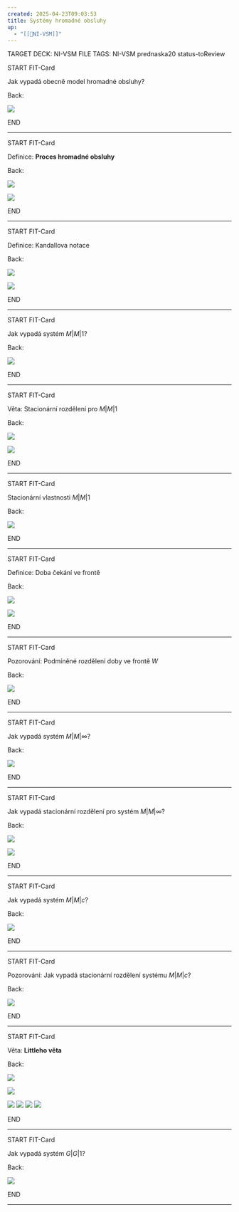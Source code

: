 ```yaml
---
created: 2025-04-23T09:03:53
title: Systémy hromadné obsluhy
up:
  - "[[📖NI-VSM]]"
---
```


TARGET DECK: NI-VSM
FILE TAGS: NI-VSM prednaska20 status-toReview


START
FIT-Card

Jak vypadá obecně model hromadné obsluhy?

Back:

![](../../Assets/Pasted%20image%2020250423090622.png)

END

---


START
FIT-Card

Definice: **Proces hromadné obsluhy**

Back:

![](../../Assets/Pasted%20image%2020250423090638.png)

<!-- DetailInfoStart -->
![](../../Assets/Pasted%20image%2020250423090654.png)
<!-- DetailInfoEnd -->

END

---


START
FIT-Card

Definice: Kandallova notace

Back:

![](../../Assets/Pasted%20image%2020250423090710.png)

<!-- ExampleStart -->
![](../../Assets/Pasted%20image%2020250423090724.png)
<!-- ExampleEnd -->

END

---


START
FIT-Card

Jak vypadá systém $M|M|1$?

Back:

![](../../Assets/Pasted%20image%2020250423090738.png)

END

---


START
FIT-Card

Věta: Stacionární rozdělení pro $M|M|1$

Back:

![](../../Assets/Pasted%20image%2020250423090829.png)

<!-- DetailInfoStart -->
![](../../Assets/Pasted%20image%2020250423090836.png)
<!-- DetailInfoEnd -->


END

---


START
FIT-Card

Stacionární vlastnosti $M|M|1$

Back:

![](../../Assets/Pasted%20image%2020250423090859.png)

END

---


START
FIT-Card

Definice: Doba čekání ve frontě

Back:

![](../../Assets/Pasted%20image%2020250423090921.png)

<!-- DetailInfoStart -->
![](../../Assets/Pasted%20image%2020250423090929.png)
<!-- DetailInfoEnd -->

END

---


START
FIT-Card

Pozorování: Podmíněné rozdělení doby ve frontě $W$

Back:

![](../../Assets/Pasted%20image%2020250423090951.png)

END

---


START
FIT-Card

Jak vypadá systém $M|M|\infty$?

Back:

![](../../Assets/Pasted%20image%2020250423091014.png)

END

---


START
FIT-Card

Jak vypadá stacionární rozdělení pro systém $M|M|\infty$?

Back:

![](../../Assets/Pasted%20image%2020250423091059.png)

<!-- ExampleStart -->
![](../../Assets/Pasted%20image%2020250423091111.png)
<!-- ExampleEnd -->

END

---


START
FIT-Card

Jak vypadá systém $M|M|c$?

Back:

![](../../Assets/Pasted%20image%2020250423091133.png)

END

---


START
FIT-Card

Pozorování: Jak vypadá stacionární rozdělení systému $M|M|c$?

Back:

![](../../Assets/Pasted%20image%2020250423091207.png)

END

---


START
FIT-Card

Věta: **Littleho věta**

Back:

![](../../Assets/Pasted%20image%2020250423091224.png)

<!-- ExampleStart -->
![](../../Assets/Pasted%20image%2020250423091239.png)
<!-- ExampleEnd -->

<!-- ProofStart -->
![](../../Assets/Pasted%20image%2020250423091258.png)
![](../../Assets/Pasted%20image%2020250423091305.png)
![](../../Assets/Pasted%20image%2020250423091316.png)
![](../../Assets/Pasted%20image%2020250423091325.png)
<!-- ProofEnd -->


END

---


START
FIT-Card

Jak vypadá systém $G|G|1$?

Back:

![](../../Assets/Pasted%20image%2020250423091348.png)

END

---
